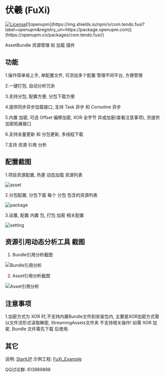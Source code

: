 # 伏羲 (FuXi) 

[![License](https://img.shields.io/github/license/mistletoeKANO/fuxi)]([https://github.com/tuyoogame/YooAsset/blob/master/LICENSE](https://github.com/mistletoeKANO/fuxi-example/blob/main/LICENSE))[![openupm](https://img.shields.io/npm/v/com.tendo.fuxi?label=openupm&registry_uri=https://package.openupm.com)](https://openupm.cn/packages/com.tendo.fuxi/)

AssetBundle 资源管理 和 加载 插件

## 功能 
1.操作简单易上手, 单配置文件, 可添加多个配置 管理不同平台, 方便管理

2.一键打包, 自动分析冗余

3.支持分包, 配置方便, 分包下载方便

4.提供同步异步加载接口, 支持 Task 异步 和 Coroutine 异步

5.内置 加密, 可选 Offset 偏移加密, XOR 全字节 异或加密(查看注意事项), 另提供 加密拓展接口

6.支持全量更新 和 分包更新, 多线程下载

7.支持 资源 引用 分析

## 配置截图

1.项目资源配置, 热更 动态加载 资源列表

![asset](https://user-images.githubusercontent.com/33541704/173237430-d204dbb2-2ff6-441b-b28b-126b09cf3ce5.png)

2.分包配置, 分包下载 每个 分包 包含的资源列表

![package](https://user-images.githubusercontent.com/33541704/173237445-e6782f72-926e-4f22-b5fc-c6271f25099f.png)

3.设置, 配置 内置 包, 打包 加密 相关配置

![setting](https://user-images.githubusercontent.com/33541704/173237455-789474a5-58a4-40b7-af7e-7df389052b35.png)

## 资源引用动态分析工具 截图

1. Bundle引用分析截图

![Bundle引用分析](https://user-images.githubusercontent.com/33541704/175015909-124be746-de0c-4da0-9ba9-a9f1dcb6f0e5.png)

2. Asset引用分析截图

![Asset引用分析](https://user-images.githubusercontent.com/33541704/175016039-cfa83c2a-4e2f-4b4f-aaf3-64121d0e31be.png)

## 注意事项

1.加密方式为 XOR 时,不支持内置Bundle文件到安装包内, 主要是XOR加密方式需以文件流形式读取解密, StreamingAssets文件夹 不支持相关操作! 如需 XOR 加密, Bundle 文件需先下载 后使用.

## 其它
说明: [StartUP](https://github.com/mistletoeKANO/fuxi/blob/main/StartUp.md)
示例工程: [FuXi_Example](https://github.com/mistletoeKANO/fuxi-example)

QQ讨论群: 613889898

